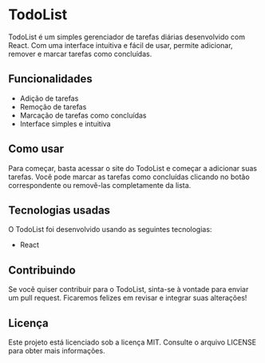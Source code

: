 # TodoList

TodoList é um simples gerenciador de tarefas diárias desenvolvido com React. Com uma interface intuitiva e fácil de usar, permite adicionar, remover e marcar tarefas como concluídas.

## Funcionalidades

- Adição de tarefas
- Remoção de tarefas
- Marcação de tarefas como concluídas
- Interface simples e intuitiva

## Como usar

Para começar, basta acessar o site do TodoList e começar a adicionar suas tarefas. Você pode marcar as tarefas como concluídas clicando no botão correspondente ou removê-las completamente da lista.

## Tecnologias usadas

O TodoList foi desenvolvido usando as seguintes tecnologias:

- React

## Contribuindo

Se você quiser contribuir para o TodoList, sinta-se à vontade para enviar um pull request. Ficaremos felizes em revisar e integrar suas alterações!

## Licença

Este projeto está licenciado sob a licença MIT. Consulte o arquivo LICENSE para obter mais informações.

